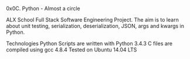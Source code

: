0x0C. Python - Almost a circle


ALX School Full Stack Software Engineering Project. The aim is to learn about unit testing, serialization, deserialization, JSON, args and kwargs in Python.

Technologies
Python Scripts are written with Python 3.4.3
C files are compiled using gcc 4.8.4
Tested on Ubuntu 14.04 LTS
